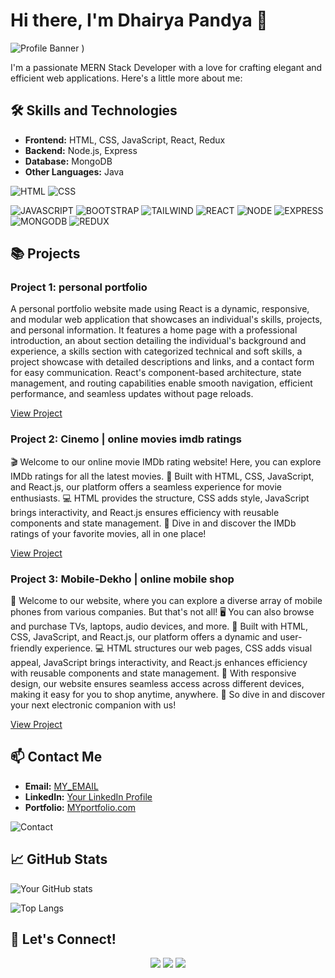 # Hi there, I'm Dhairya Pandya 👋

![Profile Banner](https://i.ibb.co/3hSqvKn/209438619-25091cdf-a126-4e95-a24c-5efdf8057606.gif)
)

I'm a passionate MERN Stack Developer with a love for crafting elegant and efficient web applications. Here's a little more about me:

## 🛠 Skills and Technologies

- **Frontend:** HTML, CSS, JavaScript, React, Redux
- **Backend:** Node.js, Express
- **Database:** MongoDB
- **Other Languages:** Java

![HTML]()
![CSS]()
 
![JAVASCRIPT](https://your-image-url.com/skills.png)
![BOOTSTRAP](https://your-image-url.com/skills.png)
![TAILWIND ](https://your-image-url.com/skills.png)
![REACT](https://your-image-url.com/skills.png)
![NODE](https://your-image-url.com/skills.png)
![EXPRESS](https://your-image-url.com/skills.png)
![MONGODB](https://your-image-url.com/skills.png)
![REDUX](https://your-image-url.com/skills.png)

## 📚 Projects

### Project 1: personal portfolio
A personal portfolio website made using React is a dynamic, responsive, and modular web application that showcases an individual's skills, projects, and personal information. It features a home page with a professional introduction, an about section detailing the individual's background and experience, a skills section with categorized technical and soft skills, a project showcase with detailed descriptions and links, and a contact form for easy communication. React's component-based architecture, state management, and routing capabilities enable smooth navigation, efficient performance, and seamless updates without page reloads.



[View Project](https://github.com/Dhairya061202/PortFolio)

### Project 2: Cinemo | online movies imdb ratings
🎬 Welcome to our online movie IMDb rating website! Here, you can explore IMDb ratings for all the latest movies. 🌟 Built with HTML, CSS, JavaScript, and React.js, our platform offers a seamless experience for movie enthusiasts. 💻 HTML provides the structure, CSS adds style, JavaScript brings interactivity, and React.js ensures efficiency with reusable components and state management. 🎥 Dive in and discover the IMDb ratings of your favorite movies, all in one place!


[View Project](https://github.com/Dhairya061202/MObile-Dekho)

### Project 3: Mobile-Dekho | online mobile shop
📱 Welcome to our website, where you can explore a diverse array of mobile phones from various companies. But that's not all! 🖥️ You can also browse and purchase TVs, laptops, audio devices, and more. 🛒 Built with HTML, CSS, JavaScript, and React.js, our platform offers a dynamic and user-friendly experience. 💻 HTML structures our web pages, CSS adds visual appeal, JavaScript brings interactivity, and React.js enhances efficiency with reusable components and state management. 🌟 With responsive design, our website ensures seamless access across different devices, making it easy for you to shop anytime, anywhere. 💼 So dive in and discover your next electronic companion with us!


[View Project](https://github.com/Dhairya061202/MObile-Dekho)


## 📫 Contact Me

- **Email:** [MY_EMAIL](dhairyapandya00@gmail.com)
- **LinkedIn:** [Your LinkedIn Profile](https://www.linkedin.com/in/dhairya-pandya-2956a422a/)
- **Portfolio:** [MYportfolio.com](https://dp-port-folio.netlify.app/)

![Contact](https://your-image-url.com/contact.png)


## 📈 GitHub Stats

![Your GitHub stats](https://github-readme-stats.vercel.app/api?username=yourusername&show_icons=true&theme=radical)

![Top Langs](https://github-readme-stats.vercel.app/api/top-langs/?username=yourusername&layout=compact&theme=radical)

## 🔗 Let's Connect!

<p align="center">
  <a href="https://linkedin.com/in/yourprofile" target="_blank"><img src="https://img.shields.io/badge/LinkedIn-0077B5?style=for-the-badge&logo=linkedin&logoColor=white"/></a>
  <a href="https://twitter.com/yourusername" target="_blank"><img src="https://img.shields.io/badge/Twitter-1DA1F2?style=for-the-badge&logo=twitter&logoColor=white"/></a>
  <a href="https://github.com/yourusername" target="_blank"><img src="https://img.shields.io/badge/GitHub-181717?style=for-the-badge&logo=github&logoColor=white"/></a>
</p>
